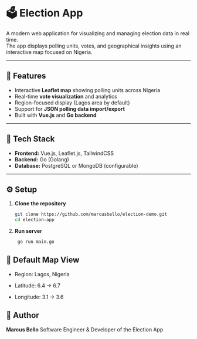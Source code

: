 # 🗳️ Election App

A modern web application for visualizing and managing election data in real time.  
The app displays polling units, votes, and geographical insights using an interactive map focused on Nigeria.

---

## 🚀 Features

- Interactive **Leaflet map** showing polling units across Nigeria  
- Real-time **vote visualization** and analytics  
- Region-focused display (Lagos area by default)  
- Support for **JSON polling data import/export**  
- Built with **Vue.js** and **Go backend**

---

## 🧩 Tech Stack

- **Frontend:** Vue.js, Leaflet.js, TailwindCSS  
- **Backend:** Go (Golang)  
- **Database:** PostgreSQL or MongoDB (configurable)

---

## ⚙️ Setup

1. **Clone the repository**
   ```bash
   git clone https://github.com/marcusbello/election-demo.git
   cd election-app
   ```
2. **Run server**
    ```bash
     go run main.go
    ```

## 📍 Default Map View

- Region: Lagos, Nigeria

- Latitude: 6.4 → 6.7

- Longitude: 3.1 → 3.6

## 🧠 Author

**Marcus Bello**
Software Engineer & Developer of the Election App